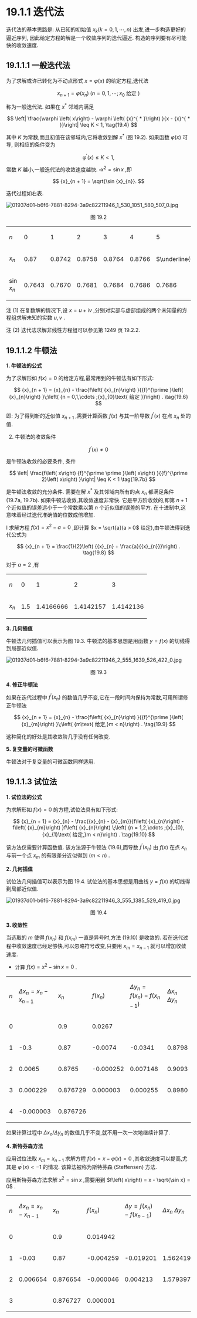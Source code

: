 # 19.1.1 迭代法

迭代法的基本思路是: 从已知的初始值 ${x}_{k}\left( {k = 0,1,\cdots , n}\right)$ 出发,进一步构造更好的逼近序列, 因此给定方程的解是一个收敛序列的迭代逼近. 构造的序列要有尽可能快的收敛速度.

## 19.1.1.1 一般迭代法

为了求解或许已转化为不动点形式 $x = \varphi \left( x\right)$ 的给定方程,迭代法

$$
{x}_{n + 1} = \varphi \left( {x}_{n}\right) \;\left( {n = 0,1,\cdots ;{x}_{0}\text{ 给定 }}\right)  \tag{19.3}
$$

称为一般迭代法. 如果在 ${x}^{ * }$ 邻域内满足

$$
\left| \frac{\varphi \left( x\right)  - \varphi \left( {x}^{ * }\right) }{x - {x}^{ * }}\right|  \leq  K < 1, \tag{19.4}
$$

其中 $K$ 为常数,而且初值在该邻域内,它将收敛到解 ${x}^{ * }$ (图 19.2). 如果函数 $\varphi \left( x\right)$ 可导, 则相应的条件变为

$$
{\varphi }^{\prime }\left( x\right)  \leq  K < 1, \tag{19.5}
$$

常数 $K$ 越小,一般迭代法的收敛速度越快. $\square {x}^{2} = \sin x$ ,即

$$
{x}_{n + 1} = \sqrt{\sin {x}_{n}}.
$$

迭代过程如右表.

![01937d01-b6f6-7881-8294-3a9c82211946_1_530_1051_580_507_0.jpg](/images/01937d01-b6f6-7881-8294-3a9c82211946_1_530_1051_580_507_0.jpg)

<center>图 19.2</center>

<table><tr><td>

$n$

</td><td>

0

</td><td>

1

</td><td>

2

</td><td>

3

</td><td>

4

</td><td>

5

</td></tr><tr><td>

${x}_{n}$

</td><td>

0.87

</td><td>

0.8742

</td><td>

0.8758

</td><td>

0.8764

</td><td>

0.8766

</td><td>

$\underline{0.8767}$

</td></tr><tr><td>

$\sin {x}_{n}$

</td><td>

0.7643

</td><td>

0.7670

</td><td>

0.7681

</td><td>

0.7684

</td><td>

0.7686

</td><td>

0.7686

</td></tr></table>

注 (1) 在复数解的情况下,设 $x = u + \mathrm{i}v$ ,分别对实部与虚部组成的两个未知量的方程组求解未知的实数 $u, v$ .

注 (2) 迭代法求解非线性方程组可以参见第 1249 页 19.2.2.

## 19.1.1.2 牛顿法

**1. 牛顿法的公式**

为了求解形如 $f\left( x\right)  = 0$ 的给定方程,最常用到的牛顿法有如下形式:

$$
{x}_{n + 1} = {x}_{n} - \frac{f\left( {x}_{n}\right) }{{f}^{\prime }\left( {x}_{n}\right) }\;\left( {n = 0,1,\cdots ;{x}_{0}\text{ 给定 }}\right) . \tag{19.6}
$$

即: 为了得到新的近似值 ${x}_{n + 1}$ ,需要计算函数 $f\left( x\right)$ 与其一阶导数 ${f}^{\prime }\left( x\right)$ 在点 ${x}_{n}$ 处的值.

2. 牛顿法的收敛条件

$$
{f}^{\prime }\left( x\right)  \neq  0 \tag{19.7a}
$$

是牛顿法收敛的必要条件, 条件

$$
\left| \frac{f\left( x\right) {f}^{\prime \prime }\left( x\right) }{{f}^{\prime 2}\left( x\right) }\right|  \leq  K < 1 \tag{19.7b}
$$

是牛顿法收敛的充分条件. 需要在解 ${x}^{ * }$ 及其邻域内所有的点 ${x}_{n}$ 都满足条件 (19.7a, 19.7b). 如果牛顿法收敛,其收敛速度非常快. 它是平方阶收敛的,即第 $n + 1$ 个近似值的误差远小于一个常数乘以第 $n$ 个近似值的误差的平方. 在十进制中,这意味着经过迭代准确值的位数成倍增加.

I 求解方程 $f\left( x\right)  = {x}^{2} - a = 0$ ,即计算 $x = \sqrt{a}(a > 0$ 给定),由牛顿法得到迭代公式为

$$
{x}_{n + 1} = \frac{1}{2}\left( {{x}_{n} + \frac{a}{{x}_{n}}}\right) . \tag{19.8}
$$

对于 $a = 2$ ,有

<table><tr><td>

$n$

</td><td>

0

</td><td>

1

</td><td>

2

</td><td>

3

</td></tr><tr><td>

${x}_{n}$

</td><td>

1.5

</td><td>

1.4166666

</td><td>

1.4142157

</td><td>

1.4142136

</td></tr></table>

**3. 几何插值**

牛顿法几何插值可以表示为图 19.3. 牛顿法的基本思想是用函数 $y = f\left( x\right)$ 的切线得到局部近似值.

![01937d01-b6f6-7881-8294-3a9c82211946_2_555_1639_526_422_0.jpg](/images/01937d01-b6f6-7881-8294-3a9c82211946_2_555_1639_526_422_0.jpg)

<center>图 19.3</center>

**4. 修正牛顿法**

如果在迭代过程中 ${f}^{\prime }\left( {x}_{n}\right)$ 的数值几乎不变,它在一段时间内保持为常数,可用所谓修正牛顿法

$$
{x}_{n + 1} = {x}_{n} - \frac{f\left( {x}_{n}\right) }{{f}^{\prime }\left( {x}_{m}\right) }\;\left( {m\text{ 给定,}m < n}\right) . \tag{19.9}
$$

这种简化的好处是其收敛阶几乎没有任何改变.

**5. 复变量的可微函数**

牛顿法对于复变量的可微函数同样适用.

## 19.1.1.3 试位法

**1. 试位法的公式**

为求解形如 $f\left( x\right)  = 0$ 的方程,试位法具有如下形式:

$$
{x}_{n + 1} = {x}_{n} - \frac{{x}_{n} - {x}_{m}}{f\left( {x}_{n}\right)  - f\left( {x}_{m}\right) }f\left( {x}_{n}\right) \;\left( {n = 1,2,\cdots ;{x}_{0},{x}_{1}\text{ 给定,}m < n}\right) . \tag{19.10}
$$

该方法仅需要计算函数值. 该方法源于牛顿法 (19.6),而导数 ${f}^{\prime }\left( {x}_{n}\right)$ 由 $f\left( x\right)$ 在点 ${x}_{n}$ 与前一个点 ${x}_{m}$ 的有限差分近似得到 $\left( {m < n}\right)$ .

**2. 几何插值**

试位法几何插值可以表示为图 19.4. 试位法的基本思想是用曲线 $y = f\left( x\right)$ 的切线得到局部近似值.

![01937d01-b6f6-7881-8294-3a9c82211946_3_555_1385_529_419_0.jpg](/images/01937d01-b6f6-7881-8294-3a9c82211946_3_555_1385_529_419_0.jpg)

<center>图 19.4</center>

**3. 收敛性**

当选取的 $m$ 使得 $f\left( {x}_{n}\right)$ 和 $f\left( {x}_{m}\right)$ 一直是异号时,方法 (19.10) 是收敛的. 若在迭代过程中收敛速度已经足够快,可以忽略符号改变,只要用 ${x}_{m} = {x}_{n - 1}$ 就可以增加收敛速度.

- 计算 $f\left( x\right)  = {x}^{2} - \sin x = 0$ .

<table><tr><td>

$n$

</td><td>

$\Delta {x}_{n} = {x}_{n} - {x}_{n - 1}$

</td><td>

${x}_{n}$

</td><td>

$f\left( {x}_{n}\right)$

</td><td>

$\Delta {y}_{n} = f\left( {x}_{n}\right)  - f\left( {x}_{n - 1}\right)$

</td><td>

$\Delta {x}_{n}$ $\Delta {y}_{n}$

</td></tr><tr><td>

0

</td><td/><td>

0.9

</td><td>

0.0267

</td><td/><td/></tr><tr><td>

1

</td><td>

-0.3

</td><td>

0.87

</td><td>

-0.0074

</td><td>

-0.0341

</td><td>

0.8798

</td></tr><tr><td>

2

</td><td>

0.0065

</td><td>

0.8765

</td><td>

-0.000252

</td><td>

0.007148

</td><td>

0.9093

</td></tr><tr><td>

3

</td><td>

0.000229

</td><td>

0.876729

</td><td>

0.000003

</td><td>

0.000255

</td><td>

0.8980

</td></tr><tr><td>

4

</td><td>

-0.000003

</td><td>

0.876726

</td><td/><td/><td/></tr></table>

如果计算过程中 $\Delta {x}_{n}/\Delta {y}_{n}$ 的数值几乎不变,就不用一次一次地继续计算了.

**4. 斯特芬森方法**

应用试位法取 ${x}_{m} = {x}_{n - 1}$ 求解方程 $f\left( x\right)  = x - \varphi \left( x\right)  = 0$ ,其收敛速度可以提高,尤其是 ${\varphi }^{\prime }\left( x\right)  <  - 1$ 的情况. 该算法被称为斯特芬森 (Steffensen) 方法.

应用斯特芬森方法求解 ${x}^{2} = \sin x$ ,需要用到 $f\left( x\right)  = x - \sqrt{\sin x} = 0$ .

<table><tr><td>

$n$

</td><td>

$\Delta {x}_{n} = {x}_{n} - {x}_{n - 1}$

</td><td>

${x}_{n}$

</td><td>

$f\left( {x}_{n}\right)$

</td><td>

${\Delta y} = f\left( {x}_{n}\right)  - f\left( {x}_{n - 1}\right)$

</td><td>

$\Delta {x}_{n}$ $\Delta {y}_{n}$

</td></tr><tr><td>

0

</td><td/><td>

0.9

</td><td>

0.014942

</td><td/><td/></tr><tr><td>

1

</td><td>

-0.03

</td><td>

0.87

</td><td>

-0.004259

</td><td>

-0.019201

</td><td>

1.562419

</td></tr><tr><td>

2

</td><td>

0.006654

</td><td>

0.876654

</td><td>

-0.000046

</td><td>

0.004213

</td><td>

1.579397

</td></tr><tr><td>

3

</td><td/><td>

0.876727

</td><td>

0.000001

</td><td/><td/></tr></table>
